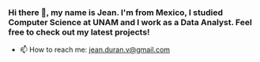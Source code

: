  ### Hi there 👋, my name is Jean. I'm from Mexico, I studied Computer Science at UNAM and I work as a Data Analyst. Feel free to check out my latest projects!

* 📫 How to reach me: jean.duran.v@gmail.com
